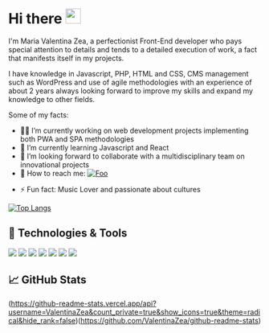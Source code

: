 
# Hi there <img src="https://user-images.githubusercontent.com/32102471/126919562-b21c2654-a7ec-495a-9150-a0fb8b960af4.gif" width="30px">


I'm Maria Valentina Zea, a perfectionist Front-End developer who pays special attention to details and tends to a detailed execution of work, a fact that manifests itself in my projects.

I have knowledge in Javascript, PHP, HTML and CSS, CMS management such as WordPress and use of agile methodologies with an experience of about 2 years always looking forward to improve my skills and expand my knowledge to other fields.

Some of my facts:
- :woman_technologist: I’m currently working on web development projects implementing both PWA and SPA methodologies
- 🌱 I’m currently learning Javascript and React 
- :raising_hand: I’m looking forward to collaborate with a multidisciplinary team on innovational projects
- :call_me_hand: How to reach me: <a href="https://www.linkedin.com/in/maria-valentina-zea-molano-5016071a0/" rel="linked-in">![Foo](https://user-images.githubusercontent.com/32102471/126922759-efe48ed9-35ec-4a24-8dab-25a536178a6c?s=30.png)</a>
<!-- - [![LinkedIn][1.0]<img src="https://user-images.githubusercontent.com/32102471/126922759-efe48ed9-35ec-4a24-8dab-25a536178a6c.png" width="30px"> -->

- ⚡ Fun fact: Music Lover and passionate about cultures

[![Top Langs](https://github-readme-stats.vercel.app/api/top-langs/?username=ValentinaZea)](https://github.com/ValentinaZea/github-readme-stats)

## 🔧 Technologies & Tools
![](https://img.shields.io/badge/Vainilla-JavaScript-informational?style=flat&logo=javascript&logoColor=F7DF1E&color=F7DF1E)
![](https://img.shields.io/badge/Code-React-informational?style=flat&logo=react&logoColor=61DAFB&color=61DAFB)
![](https://img.shields.io/badge/Code-HTML5-informational?style=flat&logo=html5&logoColor=E34F26&color=E34F26)
![](https://img.shields.io/badge/Code-CSS-informational?style=flat&logo=csswizardry&logoColor=F43059&color=F43059)
![](https://img.shields.io/badge/Tools-Firebase-informational?style=flat&logo=firebase&logoColor=FFCA28&color=FFCA28)
![](https://img.shields.io/badge/Tools-JiraSoftware-informational?style=flat&logo=jirasoftware&logoColor=0052CC&color=0052CC)
![](https://img.shields.io/badge/Tools-WordPress-informational?style=flat&logo=wordpress&logoColor=21759B&color=21759B)

## &#x1f4c8; GitHub Stats
(https://github-readme-stats.vercel.app/api?username=ValentinaZea&count_private=true&show_icons=true&theme=radical&hide_rank=false)(https://github.com/ValentinaZea/github-readme-stats)

[1.0]:https://www.linkedin.com/in/maria-valentina-zea-molano-5016071a0/
[1.1]:https://user-images.githubusercontent.com/32102471/126922759-efe48ed9-35ec-4a24-8dab-25a536178a6c.png

